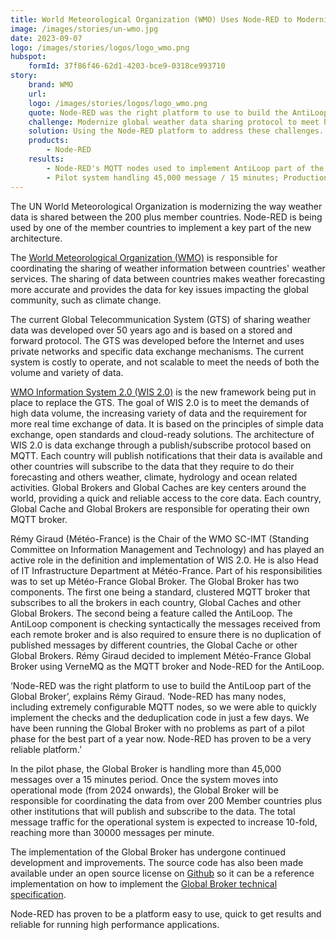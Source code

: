 ```yaml
---
title: World Meteorological Organization (WMO) Uses Node-RED to Modernize Sharing of Earth-System Data
image: /images/stories/un-wmo.jpg
date: 2023-09-07
logo: /images/stories/logos/logo_wmo.png
hubspot:
    formId: 37f86f46-62d1-4203-bce9-0318ce993710
story:
    brand: WMO
    url:
    logo: /images/stories/logos/logo_wmo.png
    quote: Node-RED was the right platform to use to build the AntiLoop part of the Global Broker... Node-RED has proven to be a very reliable platform.
    challenge: Modernize global weather data sharing protocol to meet higher demand for real-time data
    solution: Using the Node-RED platform to address these challenges.
    products:
        - Node-RED
    results:
        - Node-RED's MQTT nodes used to implement AntiLoop part of the Global Broker
        - Pilot system handling 45,000 message / 15 minutes; Production system will handle 30,000/minute 
---
```


The UN World Meteorological Organization is modernizing the way weather data is shared between the 200 plus member countries. Node-RED is being used by one of the member countries to implement a key part of the new architecture.

<!--more-->

The [World Meteorological Organization (WMO)](https://public.wmo.int/en) is responsible for coordinating the sharing of weather information between countries' weather services. The sharing of data between countries makes weather forecasting more accurate and provides the data for key issues impacting the global community, such as climate change.

The current Global Telecommunication System (GTS) of sharing weather data was developed over 50 years ago and is based on a stored and forward protocol. The GTS was developed before the Internet and uses private networks and specific data exchange mechanisms. The current system is costly to operate, and not scalable to meet the needs of both the volume and variety of data.

[WMO Information System 2.0 (WIS 2.0)](https://community.wmo.int/en/WIS2_Technical_Specification_Guidance) is the new framework being put in place to replace the GTS. The goal of WIS 2.0 is to meet the demands of high data volume, the increasing variety of data and the requirement for more real time exchange of data. It is based on the principles of simple data exchange, open standards and cloud-ready solutions. The architecture of WIS 2.0 is data exchange through a  publish/subscribe protocol based on MQTT. Each country will publish notifications that their data is available and other countries will subscribe to the data that they require to do their forecasting and others weather, climate, hydrology and ocean related activities. Global Brokers and Global Caches are key centers around the world, providing a quick and reliable access to the core data. Each country, Global Cache and Global Brokers are responsible for operating their own MQTT broker.

Rémy Giraud (Météo-France) is the Chair of the WMO SC-IMT (Standing Committee on Information Management and Technology) and has played an active role in the definition and implementation of WIS 2.0. He is also Head of IT Infrastructure Department at Météo-France. Part of his responsibilities was to set up Météo-France Global Broker. The Global Broker has two components. The first one being a standard, clustered MQTT broker that subscribes to all the brokers in each country, Global Caches and other Global Brokers. The second being a feature called the AntiLoop. The AntiLoop component is checking syntactically the messages received from each remote broker and is also required to ensure there is no duplication of published messages by different countries, the Global Cache or other Global Brokers. Rémy Giraud decided to implement Météo-France Global Broker using VerneMQ as the MQTT broker and Node-RED for the AntiLoop.

‘Node-RED was the right platform to use to build the AntiLoop part of the Global Broker’, explains Rémy Giraud. ‘Node-RED has many nodes, including extremely configurable MQTT nodes, so we were able to quickly implement the checks and the deduplication code in just a few days. We have been running the Global Broker with no problems as part of a pilot phase for the best part of a year now. Node-RED has proven to be a very reliable platform.’

In the pilot phase, the Global Broker is handling more than 45,000 messages over a 15 minutes period. Once the system moves into operational mode (from 2024 onwards), the Global Broker will be responsible for coordinating the data from over 200 Member countries plus other institutions that will publish and subscribe to the data. The total message traffic for the operational system is expected to increase 10-fold, reaching more than 30000 messages per minute. 

The implementation of the Global Broker has undergone continued development and improvements. The source code has also been made available under an open source license on [Github](https://github.com/golfvert/WIS2-GlobalBroker-Redundancy) so it can be a reference implementation on how to implement the [Global Broker technical specification](https://community.wmo.int/en/WIS2_Technical_Specification_Guidance). 

Node-RED has proven to be a platform easy to use, quick to get results and reliable for running high performance applications. 
